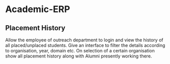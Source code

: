 # Academic-ERP
## Placement History
Allow the employee of outreach department to login and view the history of all placed/unplaced
students. Give an interface to filter the details according to organisation, year, domain etc. On
selection of a certain organisation show all placement history along with Alumni presently
working there.
